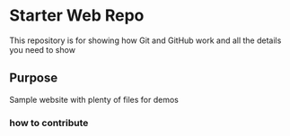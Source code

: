 # Starter Web Repo

This repository is for showing how Git and GitHub work and all the details you need to show

## Purpose

Sample website with plenty of files for demos

### how to contribute